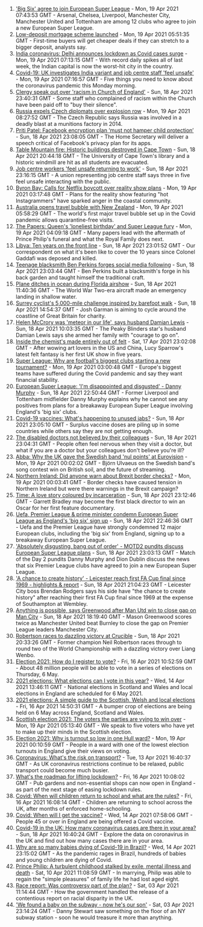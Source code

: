 1. ['Big Six' agree to join European Super League](https://www.bbc.co.uk/sport/football/56795811) - Mon, 19 Apr 2021 07:43:53 GMT - Arsenal, Chelsea, Liverpool, Manchester City, Manchester United and Tottenham are among 12 clubs who agree to join a new European Super League.
2. [Low-deposit mortgage scheme launched](https://www.bbc.co.uk/news/business-56777436) - Mon, 19 Apr 2021 05:51:35 GMT - First-time buyers will get cheaper deals if they can stretch to a bigger deposit, analysts say.
3. [India coronavirus: Delhi announces lockdown as Covid cases surge](https://www.bbc.co.uk/news/world-asia-india-56798248) - Mon, 19 Apr 2021 07:13:15 GMT - With record daily spikes all of last week, the Indian capital is now the worst-hit city in the country.
4. [Covid-19: UK investigates India variant and job centre staff 'feel unsafe'](https://www.bbc.co.uk/news/uk-56795389) - Mon, 19 Apr 2021 07:16:57 GMT - Five things you need to know about the coronavirus pandemic this Monday morning.
5. [Clergy speak out over 'racism in Church of England'](https://www.bbc.co.uk/news/uk-56779190) - Sun, 18 Apr 2021 23:40:31 GMT - Some staff who complained of racism within the Church have been paid off to "buy their silence".
6. [Russia expels Czech diplomats over explosion row](https://www.bbc.co.uk/news/world-europe-56796324) - Mon, 19 Apr 2021 08:27:52 GMT - The Czech Republic says Russia was involved in a deadly blast at a munitions factory in 2014.
7. [Priti Patel: Facebook encryption plan ‘must not hamper child protection’](https://www.bbc.co.uk/news/technology-56795852) - Sun, 18 Apr 2021 23:08:05 GMT - The Home Secretary will deliver a speech critical of Facebook's privacy plan for its apps.
8. [Table Mountain fire: Historic buildings destroyed in Cape Town](https://www.bbc.co.uk/news/world-africa-56793317) - Sun, 18 Apr 2021 20:44:18 GMT - The University of Cape Town's library and a historic windmill are hit as all students are evacuated.
9. [Job centre workers 'feel unsafe returning to work'](https://www.bbc.co.uk/news/business-56795862) - Sun, 18 Apr 2021 23:16:15 GMT - A union representing job centre staff says three in five feel unsafe interacting with the public.
10. [Byron Bay: Calls for Netflix boycott over reality show plans](https://www.bbc.co.uk/news/world-australia-56796681) - Mon, 19 Apr 2021 03:17:48 GMT - Plans for the reality show featuring "hot Instagrammers" have sparked anger in the coastal community.
11. [Australia opens travel bubble with New Zealand](https://www.bbc.co.uk/news/world-australia-56796679) - Mon, 19 Apr 2021 05:58:29 GMT - The world's first major travel bubble set up in the Covid pandemic allows quarantine-free visits.
12. [The Papers: Queen's 'loneliest birthday' and Super League fury](https://www.bbc.co.uk/news/blogs-the-papers-56796272) - Mon, 19 Apr 2021 04:09:18 GMT - Many papers lead with the aftermath of Prince Philip's funeral and what the Royal Family does next.
13. [Libya: Ten years on the front line](https://www.bbc.co.uk/news/world-africa-56773817) - Sun, 18 Apr 2021 23:01:52 GMT - Our correspondent on what it's been like to cover the 10 years since Colonel Gaddafi was deposed and killed.
14. [Teenage blacksmith Ben Perkins forges social media following](https://www.bbc.co.uk/news/uk-england-56733672) - Sun, 18 Apr 2021 23:03:44 GMT - Ben Perkins built a blacksmith's forge in his back garden and taught himself the traditional craft.
15. [Plane ditches in ocean during Florida airshow](https://www.bbc.co.uk/news/world-us-canada-56792530) - Sun, 18 Apr 2021 11:40:36 GMT - The World War Two-era aircraft made an emergency landing in shallow water.
16. [Surrey cyclist's 5,000-mile challenge inspired by barefoot walk](https://www.bbc.co.uk/news/uk-england-surrey-56784396) - Sun, 18 Apr 2021 14:54:37 GMT - Josh Garman is aiming to cycle around the coastline of Great Britain for charity.
17. [Helen McCrory was 'meteor in our life', says husband Damian Lewis](https://www.bbc.co.uk/news/entertainment-arts-56792079) - Sun, 18 Apr 2021 10:03:35 GMT - The Peaky Blinders star's husband Damian Lewis says she armed her family with "courage to go on".
18. [Inside the chemist's made entirely out of felt](https://www.bbc.co.uk/news/entertainment-arts-56773534) - Sat, 17 Apr 2021 23:02:08 GMT - After wowing art lovers in the US and China, Lucy Sparrow's latest felt fantasy is her first UK show in five years.
19. [Super League: Why are football's biggest clubs starting a new tournament?](https://www.bbc.co.uk/news/business-56768728) - Mon, 19 Apr 2021 03:00:48 GMT - Europe's biggest teams have suffered during the Covid pandemic and say they want financial stability.
20. [European Super League: 'I'm disappointed and disgusted' - Danny Murphy](https://www.bbc.co.uk/sport/football/56796391) - Sun, 18 Apr 2021 22:50:44 GMT - Former Liverpool and Tottenham midfielder Danny Murphy explains why he cannot see any positives from plans for a breakaway European Super League involving England's 'big six' clubs.
21. [Covid-19 vaccines: What's happening to unused jabs?](https://www.bbc.co.uk/news/world-56763490) - Sun, 18 Apr 2021 23:05:10 GMT - Surplus vaccine doses are piling up in some countries while others say they are not getting enough.
22. [The disabled doctors not believed by their colleagues](https://www.bbc.co.uk/news/disability-56244376) - Sun, 18 Apr 2021 23:04:31 GMT - People often feel nervous when they visit a doctor, but what if you are a doctor but your colleagues don't believe you're ill?
23. [Abba: Why the UK gave the Swedish band 'nul points' at Eurovision](https://www.bbc.co.uk/news/entertainment-arts-56743279) - Mon, 19 Apr 2021 00:02:02 GMT - Björn Ulvaeus on the Swedish band's song contest win on British soil, and the future of streaming.
24. [Northern Ireland: Did anyone warn about Brexit border checks?](https://www.bbc.co.uk/news/56763859) - Mon, 19 Apr 2021 00:03:41 GMT - Border checks have caused tension in Northern Ireland but were there warnings in the Brexit campaign?
25. [Time: A love story coloured by incarceration](https://www.bbc.co.uk/news/world-us-canada-56753968) - Sun, 18 Apr 2021 23:12:46 GMT - Garrett Bradley may become the first black director to win an Oscar for her first feature documentary.
26. [Uefa, Premier League & prime minister condemn European Super League as England's 'big six' sign up](https://www.bbc.co.uk/sport/football/56794673) - Sun, 18 Apr 2021 22:46:36 GMT - Uefa and the Premier League have strongly condemned 12 major European clubs, including the 'big six' from England, signing up to a breakaway European Super League.
27. ['Absolutely disgusting, bang out of order' - MOTD2 pundits discuss European Super League plans](https://www.bbc.co.uk/sport/av/football/56796582) - Sun, 18 Apr 2021 23:03:13 GMT - Match of the Day 2 pundits Danny Murphy and Dion Dublin discuss the news that six Premier League clubs have agreed to join a new European Super League.
28. ['A chance to create history' - Leicester reach first FA Cup final since 1969 - highlights & report](https://www.bbc.co.uk/sport/football/56725449) - Sun, 18 Apr 2021 21:04:23 GMT - Leicester City boss Brendan Rodgers says his side have "the chance to create history" after reaching their first FA Cup final since 1969 at the expense of Southampton at Wembley.
29. [Anything is possible, says Greenwood after Man Utd win to close gap on Man City](https://www.bbc.co.uk/sport/football/56706888) - Sun, 18 Apr 2021 18:19:40 GMT - Mason Greenwood scores twice as Manchester United beat Burnley to close the gap on Premier League leaders Manchester City.
30. [Robertson races to dazzling victory at Crucible](https://www.bbc.co.uk/sport/snooker/56792373) - Sun, 18 Apr 2021 20:33:26 GMT - Former champion Neil Robertson races through to round two of the World Championship with a dazzling victory over Liang Wenbo.
31. [Election 2021: How do I register to vote?](https://www.bbc.co.uk/news/uk-politics-56581106) - Fri, 16 Apr 2021 10:52:59 GMT - About 48 million people will be able to vote in a series of elections on Thursday, 6 May.
32. [2021 elections: What elections can I vote in this year?](https://www.bbc.co.uk/news/56129210) - Wed, 14 Apr 2021 13:46:11 GMT - National elections in Scotland and Wales and local elections in England are scheduled for 6 May 2021.
33. [2021 elections: A simple guide to the Scottish, Welsh and local elections](https://www.bbc.co.uk/news/uk-politics-56286643) - Fri, 16 Apr 2021 14:50:31 GMT - A bumper crop of elections are being held on 6 May across England, Scotland and Wales.
34. [Scottish election 2021: The voters the parties are vying to win over](https://www.bbc.co.uk/news/uk-scotland-56633340) - Mon, 19 Apr 2021 05:13:40 GMT - We speak to five voters who have yet to make up their minds in the Scottish election.
35. [Election 2021: Why is turnout so low in one Hull ward?](https://www.bbc.co.uk/news/uk-england-humber-56735787) - Mon, 19 Apr 2021 00:10:59 GMT - People in a ward with one of the lowest election turnouts in England give their views on voting.
36. [Coronavirus: What's the risk on transport?](https://www.bbc.co.uk/news/health-51736185) - Tue, 13 Apr 2021 16:40:37 GMT - As UK coronavirus restrictions continue to be relaxed, public transport could become much busier.
37. [What's the roadmap for lifting lockdown?](https://www.bbc.co.uk/news/explainers-52530518) - Fri, 16 Apr 2021 10:08:02 GMT - Pub gardens and non-essential shops can now open in England - as part of the next stage of easing lockdown rules.
38. [Covid: When will children return to school and what are the rules?](https://www.bbc.co.uk/news/education-51643556) - Fri, 16 Apr 2021 16:08:14 GMT - Children are returning to school across the UK, after months of enforced home-schooling.
39. [Covid: When will I get the vaccine?](https://www.bbc.co.uk/news/health-55045639) - Wed, 14 Apr 2021 07:58:06 GMT - People 45 or over in England are being offered a Covid vaccine.
40. [Covid-19 in the UK: How many coronavirus cases are there in your area?](https://www.bbc.co.uk/news/uk-51768274) - Sun, 18 Apr 2021 16:40:24 GMT - Explore the data on coronavirus in the UK and find out how many cases there are in your area.
41. [Why are so many babies dying of Covid-19 in Brazil?](https://www.bbc.co.uk/news/world-latin-america-56696907) - Wed, 14 Apr 2021 23:15:02 GMT - As the pandemic rages in Brazil, hundreds of babies and young children are dying of Covid.
42. [Prince Philip: A turbulent childhood stalked by exile, mental illness and death](https://www.bbc.co.uk/news/uk-56690270) - Sat, 10 Apr 2021 11:08:59 GMT - In marrying, Philip was able to regain the "simple pleasures" of family life he had lost aged eight.
43. [Race report: Was controversy part of the plan?](https://www.bbc.co.uk/news/uk-politics-56578839) - Sat, 03 Apr 2021 11:14:44 GMT - How the government handled the release of a contentious report on racial disparity in the UK.
44. ['We found a baby on the subway - now he's our son'](https://www.bbc.co.uk/news/stories-56409764) - Sat, 03 Apr 2021 23:14:24 GMT - Danny Stewart saw something on the floor of an NY subway station - soon he would treasure it more than anything.
